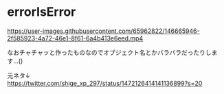 ﻿# errorIsError
https://user-images.githubusercontent.com/65962822/146665946-2f585923-4a72-46e1-8f61-6a4b413e6eed.mp4  

なおチャチャッと作ったものなのでオブジェクト名とかバラバラだったりします...()

 元ネタ↓  
https://twitter.com/shige_xp_297/status/1472126414141136899?s=20
